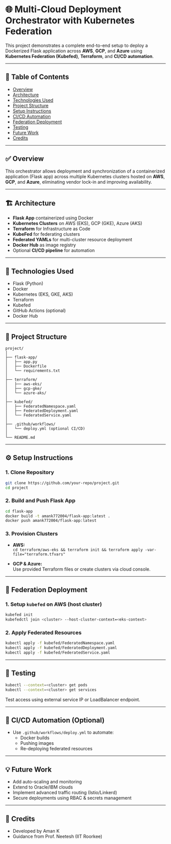 # 🌐 Multi-Cloud Deployment Orchestrator with Kubernetes Federation

This project demonstrates a complete end-to-end setup to deploy a Dockerized Flask application across **AWS**, **GCP**, and **Azure** using **Kubernetes Federation (Kubefed)**, **Terraform**, and **CI/CD automation**.

---

## 📌 Table of Contents

- [Overview](#overview)
- [Architecture](#architecture)
- [Technologies Used](#technologies-used)
- [Project Structure](#project-structure)
- [Setup Instructions](#setup-instructions)
- [CI/CD Automation](#cicd-automation)
- [Federation Deployment](#federation-deployment)
- [Testing](#testing)
- [Future Work](#future-work)
- [Credits](#credits)

---

## ✅ Overview

This orchestrator allows deployment and synchronization of a containerized application (Flask app) across multiple Kubernetes clusters hosted on **AWS**, **GCP**, and **Azure**, eliminating vendor lock-in and improving availability.

---

## 🏗️ Architecture

- **Flask App** containerized using Docker
- **Kubernetes Clusters** on AWS (EKS), GCP (GKE), Azure (AKS)
- **Terraform** for Infrastructure as Code
- **KubeFed** for federating clusters
- **Federated YAMLs** for multi-cluster resource deployment
- **Docker Hub** as image registry
- Optional **CI/CD pipeline** for automation

---

## 🧰 Technologies Used

- Flask (Python)
- Docker
- Kubernetes (EKS, GKE, AKS)
- Terraform
- Kubefed
- GitHub Actions (optional)
- Docker Hub

---

## 📁 Project Structure

```
project/
│
├── flask-app/
│   ├── app.py
│   ├── Dockerfile
│   └── requirements.txt
│
├── terraform/
│   ├── aws-eks/
│   ├── gcp-gke/
│   └── azure-aks/
│
├── kubefed/
│   ├── FederatedNamespace.yaml
│   ├── FederatedDeployment.yaml
│   └── FederatedService.yaml
│
├── .github/workflows/
│   └── deploy.yml (optional CI/CD)
│
└── README.md
```

---

## ⚙️ Setup Instructions

### 1. Clone Repository

```bash
git clone https://github.com/your-repo/project.git
cd project
```

### 2. Build and Push Flask App

```bash
cd flask-app
docker build -t amank772004/flask-app:latest .
docker push amank772004/flask-app:latest
```

### 3. Provision Clusters

- **AWS:**  
  `cd terraform/aws-eks && terraform init && terraform apply -var-file="terraform.tfvars"`

- **GCP & Azure:**  
  Use provided Terraform files or create clusters via cloud console.

---

## 🚀 Federation Deployment

### 1. Setup `kubefed` on AWS (host cluster)

```bash
kubefed init
kubefedctl join <cluster> --host-cluster-context=<eks-context>
```

### 2. Apply Federated Resources

```bash
kubectl apply -f kubefed/FederatedNamespace.yaml
kubectl apply -f kubefed/FederatedDeployment.yaml
kubectl apply -f kubefed/FederatedService.yaml
```

---

## 🧪 Testing

```bash
kubectl --context=<cluster> get pods
kubectl --context=<cluster> get services
```

Test access using external service IP or LoadBalancer endpoint.

---

## 🔁 CI/CD Automation (Optional)

- Use `.github/workflows/deploy.yml` to automate:
  - Docker builds
  - Pushing images
  - Re-deploying federated resources

---

## 💡 Future Work

- Add auto-scaling and monitoring
- Extend to Oracle/IBM clouds
- Implement advanced traffic routing (Istio/Linkerd)
- Secure deployments using RBAC & secrets management

---

## 🙌 Credits

- Developed by Aman K
- Guidance from Prof. Neetesh (IIT Roorkee)